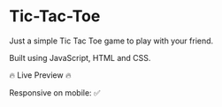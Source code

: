 # Tic-Tac-Toe
Just a simple Tic Tac Toe game to play with your friend.

Built using JavaScript, HTML and CSS.

🔥 Live Preview 🔥

Responsive on mobile: ✅
